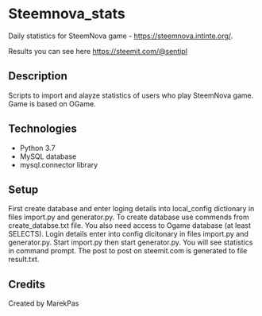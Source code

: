 # Steemnova_stats
Daily statistics for SteemNova game - https://steemnova.intinte.org/.

Results you can see here https://steemit.com/@sentipl

## Description
Scripts to import and alayze statistics of users who play SteemNova game. Game is based on OGame.

## Technologies
* Python 3.7
* MySQL database
* mysql.connector library

## Setup
First create database and enter loging details into local_config dictionary in files import.py and generator.py. To create database use commends from create_databse.txt file.
You also need access to Ogame database (at least SELECTS). Login details enter into config dicitonary in files import.py and generator.py.
Start import.py then start generator.py. You will see statistics in command prompt. The post to post on steemit.com is generated to file result.txt.

## Credits
Created by MarekPas

